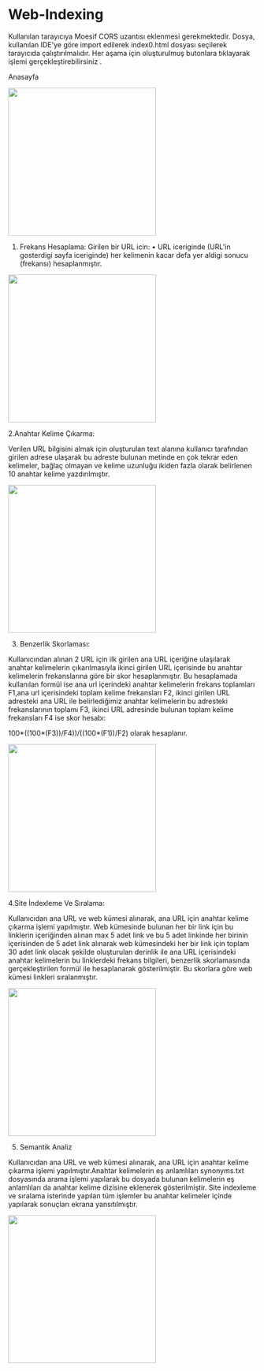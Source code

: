 # Web-Indexing

Kullanılan tarayıcıya Moesif CORS uzantısı eklenmesi gerekmektedir.
Dosya, kullanılan IDE'ye göre import edilerek index0.html dosyası seçilerek tarayıcıda çalıştırılmalıdır.
Her aşama için oluşturulmuş butonlara tıklayarak işlemi gerçekleştirebilirsiniz .








Anasayfa
 
 
<img src= "https://user-images.githubusercontent.com/46785635/115252571-41d85500-a134-11eb-8f97-15f2735725a2.jpeg" width=300>


1.	Frekans Hesaplama:
  Girilen bir URL icin: 
    •	URL iceriginde (URL’in gosterdigi sayfa iceriginde) her kelimenin kacar defa yer aldigi sonucu (frekansı) hesaplanmıştır.


   <img src= "https://user-images.githubusercontent.com/46785635/115253619-39344e80-a135-11eb-844d-26a0852a96e5.jpeg" width=300>


2.Anahtar Kelime Çıkarma:

   Verilen URL bilgisini almak için oluşturulan text alanına kullanıcı tarafından girilen adrese ulaşarak bu adreste bulunan metinde en çok tekrar eden kelimeler, bağlaç olmayan       ve kelime uzunluğu ikiden fazla olarak belirlenen 10 anahtar kelime yazdırılmıştır.


   <img src= "https://user-images.githubusercontent.com/46785635/115254477-0f2f5c00-a136-11eb-936f-29964ed66fab.jpeg" width=300>
   
   
3. Benzerlik Skorlaması:

  Kullanıcından alınan 2 URL için ilk girilen ana URL içeriğine ulaşılarak anahtar kelimelerin çıkarılmasıyla ikinci girilen URL içerisinde bu anahtar kelimelerin         frekanslarına göre bir skor hesaplanmıştır. 
  Bu hesaplamada kullanılan formül ise ana url içerindeki anahtar kelimelerin frekans toplamları F1,ana url içerisindeki toplam kelime frekansları F2, ikinci girilen URL           adresteki ana URL ile belirlediğimiz anahtar kelimelerin bu adresteki frekanslarının toplamı F3, ikinci URL adresinde bulunan toplam kelime frekansları F4 ise skor hesabı:


  100*((100*(F3))/F4))/((100*(F1))/F2)  olarak hesaplanır.


  <img src= "https://user-images.githubusercontent.com/46785635/115254782-5b7a9c00-a136-11eb-94d8-4519c51832af.jpeg" width=300>
 
 
4.Site İndexleme Ve Sıralama:

Kullanıcıdan ana URL ve web kümesi alınarak, ana URL için anahtar kelime çıkarma işlemi yapılmıştır. Web kümesinde bulunan her bir link için bu linklerin içeriğinden alınan max 5 adet link ve bu 5 adet linkinde her birinin içerisinden de 5 adet link alınarak web kümesindeki her bir link için toplam 30 adet link olacak şekilde oluşturulan derinlik ile ana URL içerisindeki anahtar kelimelerin bu linklerdeki frekans bilgileri,  benzerlik skorlamasında gerçekleştirilen formül ile hesaplanarak gösterilmiştir. Bu skorlara göre web kümesi linkleri sıralanmıştır.



   <img src= "https://user-images.githubusercontent.com/46785635/115256005-844f6100-a137-11eb-8749-d7e9b7567386.jpeg" width=300>
 
 
 
  5. Semantik Analiz


Kullanıcıdan ana URL ve web kümesi alınarak, ana URL için anahtar kelime çıkarma işlemi yapılmıştır.Anahtar kelimelerin eş anlamlıları synonyms.txt dosyasında arama işlemi yapılarak bu dosyada bulunan kelimelerin eş anlamlıları da anahtar kelime dizisine eklenerek gösterilmiştir. Site indexleme ve sıralama isterinde yapılan tüm işlemler bu anahtar kelimeler içinde yapılarak sonuçları ekrana yansıtılmıştır.
 
 
 <img src= "https://user-images.githubusercontent.com/46785635/115266649-0d1eca80-a141-11eb-982e-8826aff0ce4c.jpeg" width=300>
 
  
  

